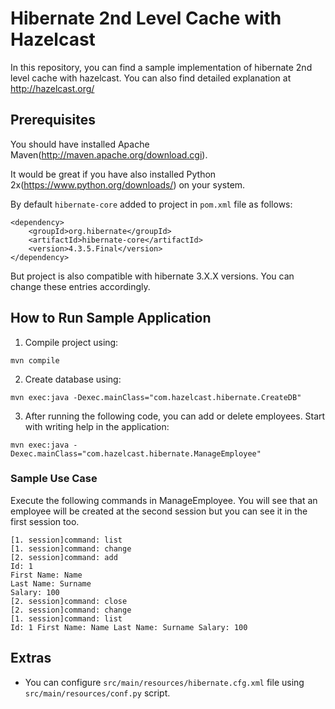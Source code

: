 # Hibernate 2nd Level Cache with Hazelcast

In this repository, you can find a sample implementation of hibernate 2nd level cache with hazelcast. You can also find detailed explanation at http://hazelcast.org/ 

## Prerequisites

You should have installed Apache Maven(http://maven.apache.org/download.cgi).

It would be great if you have also installed Python 2x(https://www.python.org/downloads/) on your system.

By default `hibernate-core` added to project in `pom.xml` file as follows:

```
<dependency>
    <groupId>org.hibernate</groupId>
    <artifactId>hibernate-core</artifactId>
    <version>4.3.5.Final</version>
</dependency>
```

But project is also compatible with hibernate 3.X.X versions. You can change these entries accordingly.

## How to Run Sample Application

1) Compile project using:

```
mvn compile
```

2) Create database using:

```
mvn exec:java -Dexec.mainClass="com.hazelcast.hibernate.CreateDB"
```

3) After running the following code, you can add or delete employees. Start with writing help in the application:

```
mvn exec:java -Dexec.mainClass="com.hazelcast.hibernate.ManageEmployee"
```

### Sample Use Case

Execute the following commands in ManageEmployee. You will see that an employee will be created at the second session but you can see it in the first session too.

```
[1. session]command: list
[1. session]command: change
[2. session]command: add
Id: 1
First Name: Name
Last Name: Surname
Salary: 100
[2. session]command: close
[2. session]command: change
[1. session]command: list
Id: 1 First Name: Name Last Name: Surname Salary: 100
```

## Extras

- You can configure `src/main/resources/hibernate.cfg.xml` file using `src/main/resources/conf.py` script.

